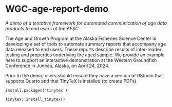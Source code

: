 # WGC-age-report-demo
*A demo of a tentative framework for automated communication of age data products to end users at the AFSC*


The Age and Growth Program at the Alaska Fisheries Science Center is developing a set of tools to automate summary reports that accompany age data released to end users. These reports describe results of inter-reader testing and properties underlying the aged sample. We provide an example here to support an interactive demonstration at the Western Groundfish Conference in Juneau, Alaska, on April 24, 2024.

Prior to the demo, users should ensure they have a version of RStudio that supports Quarto and that TinyTeX is installed (to create PDFs).

`install.packages('tinytex')`

`tinytex::install_tinytex()`
